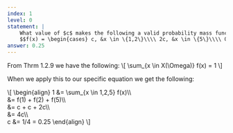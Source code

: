 ```yaml
---
index: 1
level: 0
statement: |
    What value of $c$ makes the following a valid probability mass function?
    $$f(x) = \begin{cases} c, &x \in \{1,2\}\\\\ 2c, &x \in \{5\}\\\\ 0, &otherwise \end{cases}$$
answer: 0.25
---
```

From Thrm 1.2.9 we have the following:
\\[
    \sum_{x \in X(\Omega)} f(x) = 1
\\]

When we apply this to our specific equation we get the following:

\\[
    \begin{align}
    1 &= \sum_{x \in 1,2,5} f(x)\\\\\
      &= f(1) + f(2) + f(5)\\\\\
      &= c + c + 2c\\\\\
      &= 4c\\\\\
    c &= 1/4 = 0.25
    \end{align}
\\]
